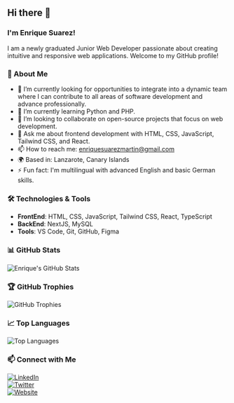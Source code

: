 ## Hi there 👋

### I'm Enrique Suarez!

I am a newly graduated Junior Web Developer passionate about creating intuitive and responsive web applications. Welcome to my GitHub profile!

### 🚀 About Me

- 🔭 I’m currently looking for opportunities to integrate into a dynamic team where I can contribute to all areas of software development and advance professionally.
- 🌱 I’m currently learning Python and PHP.
- 👯 I’m looking to collaborate on open-source projects that focus on web development.
- 💬 Ask me about frontend development with HTML, CSS, JavaScript, Tailwind CSS, and React.
- 📫 How to reach me: enriquesuarezmartin@gmail.com
- 🌍 Based in: Lanzarote, Canary Islands
- ⚡ Fun fact: I'm multilingual with advanced English and basic German skills.

### 🛠️ Technologies & Tools

- **FrontEnd**: HTML, CSS, JavaScript, Tailwind CSS, React, TypeScript
- **BackEnd**: NextJS, MySQL
- **Tools**: VS Code, Git, GitHub, Figma

### 📊 GitHub Stats

![Enrique's GitHub Stats](https://github-readme-stats.vercel.app/api?username=enriquesuarezzz&show_icons=true&theme=radical)

### 🏆 GitHub Trophies

![GitHub Trophies](https://github-profile-trophy.vercel.app/?username=enriquesuarezzz&theme=radical)

### 📈 Top Languages

![Top Languages](https://github-readme-stats.vercel.app/api/top-langs/?username=enriquesuarezzz&layout=compact&theme=radical)


### 📫 Connect with Me

[![LinkedIn](https://img.shields.io/badge/-LinkedIn-0077B5?style=flat&logo=LinkedIn&logoColor=white)](https://www.linkedin.com/in/your-linkedin-profile)  
[![Twitter](https://img.shields.io/badge/-Twitter-1DA1F2?style=flat&logo=Twitter&logoColor=white)](https://twitter.com/your-twitter-username)  
[![Website](https://img.shields.io/badge/-Website-333?style=flat&logo=google-chrome)](https://www.enriquesuarez.dev)


